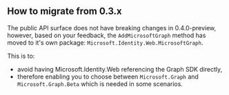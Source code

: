 ## How to migrate from 0.3.x

The public API surface does not have breaking changes in 0.4.0-preview, however, based on your feedback, the `AddMicrosoftGraph` method has moved to it's own package: `Microsoft.Identity.Web.MicrosoftGraph`.

This is to:

- avoid having Microsoft.Identity.Web referencing the Graph SDK directly,
- therefore enabling you to choose between `Microsoft.Graph` and `Microsoft.Graph.Beta` which is needed in some scenarios.